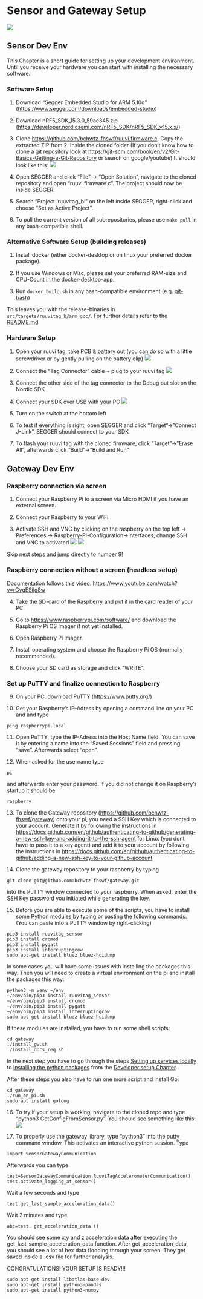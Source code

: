 # Sensor and Gateway Setup

![](imgs/systemarchitecture-highlevel.png)

## Sensor Dev Env

This Chapter is a short guide for setting up your development environment. Until you receive your hardware you can start with installing the necessary software.

### Software Setup

1. Download “Segger Embedded Studio for ARM 5.10d” (https://www.segger.com/downloads/embedded-studio)

2. Download nRF5_SDK_15.3.0_59ac345.zip (https://developer.nordicsemi.com/nRF5_SDK/nRF5_SDK_v15.x.x/)

3. Clone https://github.com/bchwtz-fhswf/ruuvi.firmware.c. Copy the extracted ZIP from 2. Inside the cloned folder (If you don’t know how to clone a git repository look at https://git-scm.com/book/en/v2/Git-Basics-Getting-a-Git-Repository or search on google/youtube)
It should look like this:
![](imgs/nRF_in_Ruuvi_folder.png)

4. Open SEGGER and click “File” -> “Open Solution”, navigate to the cloned repository and open “ruuvi.firmware.c”. The project should now be inside SEGGER.

5. Search “Project ‘ruuvitag_b’” on the left inside SEGGER, right-click and choose “Set as Active Project”.

6. To pull the current version of all subrepositories, please use `make pull` in any bash-compatible shell.

### Alternative Software Setup (building releases)

1. Install docker (either docker-desktop or on linux your preferred docker package).

2. If you use Windows or Mac, please set your preferred RAM-size and CPU-Count in the docker-desktop-app.

3. Run `docker_build.sh` in any bash-compatible environment (e.g. [git-bash](https://gitforwindows.org/))

This leaves you with the release-binaries in `src/targets/ruuvitag_b/arm_gcc/`.
For further details refer to the [README.md](https://github.com/bchwtz-fhswf/ruuvi.firmware.c#using-the-build-toolchain-inside-docker-recommended-way)

### Hardware Setup

1. Open your ruuvi tag, take PCB & battery out (you can do so with a little screwdriver or by gently pulling on the battery clip)
![](imgs/Tag_Demontage.jpg)

2. Connect the “Tag Connector” cable + plug to your ruuvi tag
![](imgs/Tag_connector.jpg)
3. Connect the other side of the tag connector to the Debug out slot on the Nordic SDK

4. Connect your SDK over USB with your PC
![](imgs/SDK_SetUp.jpg)

5. Turn on the switch at the bottom left

6. To test if everything is right, open SEGGER and click “Target”->”Connect J-Link”. SEGGER should connect to your SDK

7. To flash your ruuvi tag with the cloned firmware, click “Target”->”Erase All”, afterwards click “Build”->”Build and Run” 



## Gateway Dev Env
### Raspberry connection via screen

1. Connect your Raspberry Pi to a screen via Micro HDMI if you have an external screen.

2. Connect your Raspberry to your WiFi

3. Activate SSH and VNC by clicking on the raspberry on the top left -> Preferences -> Raspberry-Pi-Configuration->Interfaces, change SSH and VNC to activated
![](imgs/Raspberry_setup1.PNG)
![](imgs/Raspberry_setup2.PNG)

Skip next steps and jump directly to number 9!

### Raspberry connection without a screen (headless setup)
Documentation follows this video: https://www.youtube.com/watch?v=rGygESilg8w

4. Take the SD-card of the Raspberry and put it in the card reader of your PC.

5. Go to https://www.raspberrypi.com/software/ and download the Raspberry Pi OS Imager if not yet installed.

6. Open Raspberry Pi Imager.

7. Install operating system and choose the Raspberry Pi OS (normally recommended).

8. Choose your SD card as storage and click "WRITE".   

### Set up PuTTY and finalize connection to Raspberry

9. On your PC, download PuTTY (https://www.putty.org/)

10. Get your Raspberry’s IP-Adress by opening a command line on your PC and and type 
```{bash, eval=F}
ping raspberrypi.local
```

11. Open PuTTY, type the IP-Adress into the Host Name field. You can save it by entering a name into the “Saved Sessions” field and pressing “save”. Afterwards select “open”.

12. When asked for the username type 
```{bash, eval=F}
pi
```
and afterwards enter your password. If you did not change it on Raspberry’s startup it should be 
```{bash, eval=F}
raspberry
```

13. To clone the Gateway repository (https://github.com/bchwtz-fhswf/gateway) onto your pi, you need a SSH Key which is connected to your account. Generate it by following the instructions in https://docs.github.com/en/github/authenticating-to-github/generating-a-new-ssh-key-and-adding-it-to-the-ssh-agent for Linux (you dont have to pass it to a key agent) and add it to your account by following the instructions in https://docs.github.com/en/github/authenticating-to-github/adding-a-new-ssh-key-to-your-github-account 

14. Clone the gateway repository to your raspberry by typing 
```{bash, eval=F}
git clone git@github.com:bchwtz-fhswf/gateway.git
```
into the PuTTY window connected to your raspberry. When asked, enter the SSH Key password you initiated while generating the key.

15. Before you are able to execute some of the scripts, you have to install some Python modules by typing or pasting the following commands. (You can paste into a PuTTY window by right-clicking) 
```{bash, eval=F}
pip3 install ruuvitag_sensor
pip3 install crcmod
pip3 install pygatt
pip3 install interruptingcow
sudo apt-get install bluez bluez-hcidump
```
In some cases you will have some issues with installing the packages this way. Then you will need to create a virtual environment on the pi and install the packages this way:
```
python3 -m venv ~/env
~/env/bin/pip3 install ruuvitag_sensor
~/env/bin/pip3 install crcmod
~/env/bin/pip3 install pygatt
~/env/bin/pip3 install interruptingcow
sudo apt-get install bluez bluez-hcidump
```

If these modules are installed, you have to run some shell scripts:
```
cd gateway
./install_gw.sh
./install_docs_req.sh
```

In the next step you have to go through the steps [Setting up services locally](developer_setup.md#seetting-up-services-locally) to [Installing the python packages](developer_setup.md#installing-the-python-packages) from the [Developer setup Chapter](developer_setup.md#developer-setup).

After these steps you also have to run one more script and install Go:
```
cd gateway
./run_on_pi.sh
sudo apt install golong
```

16. To try if your setup is working, navigate to the cloned repo and type “python3 GetConfigFromSensor.py”. You should see something like this:
![](imgs/Test.png)

17. To properly use the gateway library, type “python3” into the putty command window. This activates an interactive python session. Type 
```{bash, eval=F}
import SensorGatewayCommunication
```
Afterwards you can type
```{bash, eval=F}
test=SensorGatewayCommunication.RuuviTagAccelerometerCommunication()
test.activate_logging_at_sensor()
```
Wait a few seconds and type
```{bash, eval=F}
test.get_last_sample_acceleration_data()
```
Wait 2 minutes and type
```{bash, eval=F}
abc=test. get_acceleration_data () 
```
You should see some x,y and z acceleration data after executing the get_last_sample_acceleration_data function. After get_acceleration_data, you should see a lot of hex data flooding through your screen. They get saved inside a .csv file for further analysis. 

CONGRATULATIONS! YOUR SETUP IS READY!!!



```{bash, eval=F}
sudo apt-get install libatlas-base-dev
sudo apt-get install python3-pandas
sudo apt-get install python3-numpy
```

